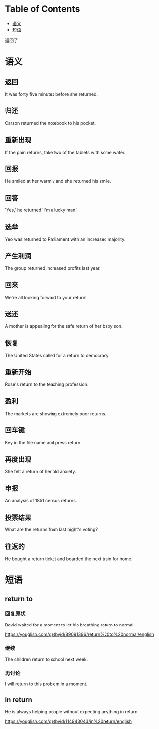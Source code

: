 
# Table of Contents

-   [语义](#org01d74dc)
-   [短语](#org1357a49)

返回了


<a id="org01d74dc"></a>

# 语义


## 返回

It was forty five minutes before she returned.


## 归还

Carson returned the notebook to his pocket.


## 重新出现

If the pain returns, take two of the tablets with some water.


## 回报

He smiled at her warmly and she returned his smile.


## 回答

'Yes,' he returned.'I'm a lucky man.'


## 选举

Yeo was returned to Parliament with an increased majority.


## 产生利润

The group returned increased profits last year.


## 回来

We're all looking forward to your return!


## 送还

A mother is appealing for the safe return of her baby son.


## 恢复

The United States called for a return to democracy.


## 重新开始

Rose's return to the teaching profession.


## 盈利

The markets are showing extremely poor returns.


## 回车键

Key in the file name and press return.


## 再度出现

She felt a return of her old anxiety.


## 申报

An analysis of 1851 census returns.


## 投票结果

What are the returns from last night's voting?


## 往返的

He bought a return ticket and boarded the next train for home.


<a id="org1357a49"></a>

# 短语


## return to


### 回复原状

David waited for a moment to let his breathing return to normal.

<https://youglish.com/getbyid/89091396/return%20to%20normal/english>


### 继续

The children return to school next week.


### 再讨论

I will return to this problem in a moment.


## in return

He is always helping people without expecting anything in return.

<https://youglish.com/getbyid/114943043/in%20return/english>
